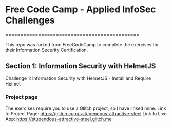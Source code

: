 # Free Code Camp - Applied InfoSec Challenges
=============================================

This repo was forked from FreeCodeCamp to complete the exercises for their Information Security Certification.

## Section 1: Information Security with HelmetJS
Challenge 1: Information Security with HelmetJS - Install and Require Helmet


### Project page
The exercises require you to use a Glitch project, so I have linked mine. 
Link to Project Page: https://glitch.com/~stupendous-attractive-steel
Link to Live App: https://stupendous-attractive-steel.glitch.me
